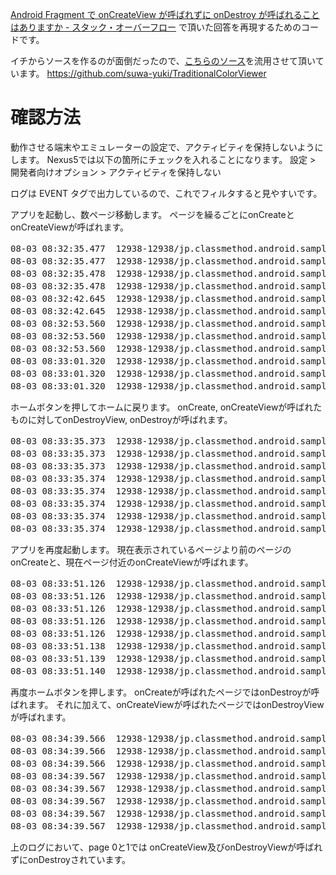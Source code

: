 [Android Fragment で onCreateView が呼ばれずに onDestroy が呼ばれることはありますか - スタック・オーバーフロー](http://ja.stackoverflow.com/a/12777/2808)
で頂いた回答を再現するためのコードです。

イチからソースを作るのが面倒だったので、[こちらのソース](http://dev.classmethod.jp/smartphone/android/android-tips-31-fragment-pager-adapter/)を流用させて頂いています。
https://github.com/suwa-yuki/TraditionalColorViewer


# 確認方法

動作させる端末やエミュレーターの設定で、アクティビティを保持しないようにします。
Nexus5では以下の箇所にチェックを入れることになります。
設定 > 開発者向けオプション > アクティビティを保持しない

ログは EVENT タグで出力しているので、これでフィルタすると見やすいです。

アプリを起動し、数ページ移動します。
ページを繰るごとにonCreateとonCreateViewが呼ばれます。
<pre>
08-03 08:32:35.477  12938-12938/jp.classmethod.android.sample.traditionalcolorviewer I/EVENT﹕ onCreate page: 0
08-03 08:32:35.477  12938-12938/jp.classmethod.android.sample.traditionalcolorviewer I/EVENT﹕ onCreateView page: 0
08-03 08:32:35.478  12938-12938/jp.classmethod.android.sample.traditionalcolorviewer I/EVENT﹕ onCreate page: 1
08-03 08:32:35.478  12938-12938/jp.classmethod.android.sample.traditionalcolorviewer I/EVENT﹕ onCreateView page: 1
08-03 08:32:42.645  12938-12938/jp.classmethod.android.sample.traditionalcolorviewer I/EVENT﹕ onCreate page: 2
08-03 08:32:42.645  12938-12938/jp.classmethod.android.sample.traditionalcolorviewer I/EVENT﹕ onCreateView page: 2
08-03 08:32:53.560  12938-12938/jp.classmethod.android.sample.traditionalcolorviewer I/EVENT﹕ onDestroyView page: 0
08-03 08:32:53.560  12938-12938/jp.classmethod.android.sample.traditionalcolorviewer I/EVENT﹕ onCreate page: 3
08-03 08:32:53.560  12938-12938/jp.classmethod.android.sample.traditionalcolorviewer I/EVENT﹕ onCreateView page: 3
08-03 08:33:01.320  12938-12938/jp.classmethod.android.sample.traditionalcolorviewer I/EVENT﹕ onDestroyView page: 1
08-03 08:33:01.320  12938-12938/jp.classmethod.android.sample.traditionalcolorviewer I/EVENT﹕ onCreate page: 4
08-03 08:33:01.320  12938-12938/jp.classmethod.android.sample.traditionalcolorviewer I/EVENT﹕ onCreateView page: 4
</pre>


ホームボタンを押してホームに戻ります。
onCreate, onCreateViewが呼ばれたものに対してonDestroyView, onDestroyが呼ばれます。
<pre>
08-03 08:33:35.373  12938-12938/jp.classmethod.android.sample.traditionalcolorviewer I/EVENT﹕ onDestroy page: 0
08-03 08:33:35.373  12938-12938/jp.classmethod.android.sample.traditionalcolorviewer I/EVENT﹕ onDestroy page: 1
08-03 08:33:35.373  12938-12938/jp.classmethod.android.sample.traditionalcolorviewer I/EVENT﹕ onDestroyView page: 2
08-03 08:33:35.374  12938-12938/jp.classmethod.android.sample.traditionalcolorviewer I/EVENT﹕ onDestroy page: 2
08-03 08:33:35.374  12938-12938/jp.classmethod.android.sample.traditionalcolorviewer I/EVENT﹕ onDestroyView page: 3
08-03 08:33:35.374  12938-12938/jp.classmethod.android.sample.traditionalcolorviewer I/EVENT﹕ onDestroy page: 3
08-03 08:33:35.374  12938-12938/jp.classmethod.android.sample.traditionalcolorviewer I/EVENT﹕ onDestroyView page: 4
08-03 08:33:35.374  12938-12938/jp.classmethod.android.sample.traditionalcolorviewer I/EVENT﹕ onDestroy page: 4
</pre>

アプリを再度起動します。
現在表示されているページより前のページのonCreateと、現在ページ付近のonCreateViewが呼ばれます。
<pre>
08-03 08:33:51.126  12938-12938/jp.classmethod.android.sample.traditionalcolorviewer I/EVENT﹕ onCreate page: 0
08-03 08:33:51.126  12938-12938/jp.classmethod.android.sample.traditionalcolorviewer I/EVENT﹕ onCreate page: 1
08-03 08:33:51.126  12938-12938/jp.classmethod.android.sample.traditionalcolorviewer I/EVENT﹕ onCreate page: 2
08-03 08:33:51.126  12938-12938/jp.classmethod.android.sample.traditionalcolorviewer I/EVENT﹕ onCreate page: 3
08-03 08:33:51.126  12938-12938/jp.classmethod.android.sample.traditionalcolorviewer I/EVENT﹕ onCreate page: 4
08-03 08:33:51.138  12938-12938/jp.classmethod.android.sample.traditionalcolorviewer I/EVENT﹕ onCreateView page: 2
08-03 08:33:51.139  12938-12938/jp.classmethod.android.sample.traditionalcolorviewer I/EVENT﹕ onCreateView page: 3
08-03 08:33:51.140  12938-12938/jp.classmethod.android.sample.traditionalcolorviewer I/EVENT﹕ onCreateView page: 4
</pre>

再度ホームボタンを押します。
onCreateが呼ばれたページではonDestroyが呼ばれます。
それに加えて、onCreateViewが呼ばれたページではonDestroyViewが呼ばれます。
<pre>
08-03 08:34:39.566  12938-12938/jp.classmethod.android.sample.traditionalcolorviewer I/EVENT﹕ onDestroy page: 0
08-03 08:34:39.566  12938-12938/jp.classmethod.android.sample.traditionalcolorviewer I/EVENT﹕ onDestroy page: 1
08-03 08:34:39.566  12938-12938/jp.classmethod.android.sample.traditionalcolorviewer I/EVENT﹕ onDestroyView page: 2
08-03 08:34:39.567  12938-12938/jp.classmethod.android.sample.traditionalcolorviewer I/EVENT﹕ onDestroy page: 2
08-03 08:34:39.567  12938-12938/jp.classmethod.android.sample.traditionalcolorviewer I/EVENT﹕ onDestroyView page: 3
08-03 08:34:39.567  12938-12938/jp.classmethod.android.sample.traditionalcolorviewer I/EVENT﹕ onDestroy page: 3
08-03 08:34:39.567  12938-12938/jp.classmethod.android.sample.traditionalcolorviewer I/EVENT﹕ onDestroyView page: 4
08-03 08:34:39.567  12938-12938/jp.classmethod.android.sample.traditionalcolorviewer I/EVENT﹕ onDestroy page: 4
</pre>

上のログにおいて、page 0と1では onCreateView及びonDestroyViewが呼ばれずにonDestroyされています。
